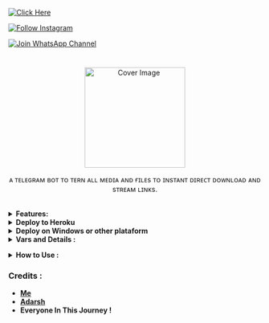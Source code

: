 

[![Click Here](https://img.shields.io/badge/Demo%20Bot-blue?style=flat&logo=telegram&labelColor=white&link=https://t.me/FileToSpeedLink_Bot)](https://t.me/FileToSpeedLink_Bot)

[![Follow Instagram](https://img.shields.io/badge/-Follow%20Instagram-dd0a5e?style=flat&logo=instagram&labelColor=white&link=https://www.instagram.com/nihh____al)](https://www.instagram.com/nihh____al)

[![Join WhatsApp Channel](https://img.shields.io/badge/-Whatsapp%20Channel-25g356?style=flat&logo=whatsapp&labelColor=white&link=https://whatsapp.com/channel/0029VaLe9dSGk1G2sHAqbR0s)](https://whatsapp.com/channel/0029VaLe9dSGk1G2sHAqbR0s)


<h1 align="center"></h1>
<p align="center"> 
  <img src="https://telegra.ph/file/2d9f6de853dbd31cb3774.jpg" alt="Cover Image" width="200">
  </a>
  
 <p align="center">
    ᴀ ᴛᴇʟᴇɢʀᴀᴍ ʙᴏᴛ ᴛᴏ ᴛᴇʀɴ ᴀʟʟ ᴍᴇᴅɪᴀ ᴀɴᴅ ғɪʟᴇs ᴛᴏ ɪɴsᴛᴀɴᴛ ᴅɪʀᴇᴄᴛ ᴅᴏᴡɴʟᴏᴀᴅ ᴀɴᴅ sᴛʀᴇᴀᴍ ʟɪɴᴋs.
  </p>


<br>
<details>
  <summary><b>Features:</b></summary>
  
<p>

🚀𝙵𝚎𝚊𝚝𝚞𝚛𝚜<p>
💥 𝙻𝚒𝚗𝚔 𝙽𝙾 𝙴𝚡𝚙𝚒𝚛𝚎 𝚞𝚗𝚝𝚒𝚕 𝚈𝙾𝚄 𝙳𝚎𝚕𝚎𝚝𝚎 𝚃𝚑𝚎 ғɪʟᴇs 𝙸𝚗 𝙱𝙸𝙽 𝙲𝙷𝙰𝙽𝙽𝙴𝙻.<br>
💥𝚂𝚞𝚙𝚎𝚛 𝙵𝚊𝚜𝚝⚡️ 𝙳𝚘𝚠𝚗𝚕𝚘𝚊𝚍 𝙰𝚗𝚍 𝚂𝚝𝚛𝚎𝚊𝚖 𝙻𝙸𝙽𝙺𝚂<br>
💥𝙽𝚘 𝙰𝚍𝚜 𝙸𝚗 𝙶𝚎𝚗𝚎𝚝𝚊𝚝𝚎𝚍 𝙻𝚒𝚗𝚔𝚜<br>
💥𝚂𝚞𝚙𝚎𝚛 𝙵𝚊𝚜𝚝 𝙸𝚗𝚝𝚎𝚛𝚏𝚊𝚌𝚎.<br>
💥𝙰𝚕𝚘𝚗𝚐 𝚆𝚒𝚝𝚑 𝚃𝚑𝚎 𝙻𝚒𝚗𝚔𝚜 𝚈𝚘𝚞 𝙰𝚕𝚜𝚘 𝙶𝚎𝚝 𝙵𝚒𝚕𝚎 𝙸𝚗𝚏𝚘𝚛𝚖𝚊𝚝𝚒𝚘𝚗 𝙻𝚒𝚔𝚎 𝙵𝚒𝚕𝚎 𝙽𝚊𝚖𝚎,𝚂𝚒𝚣𝚎 ,𝚎𝚝𝚌.<br>
💥𝚄𝚙𝚍𝚊𝚝𝚎𝚜 𝙲𝚑𝚊𝚗𝚗𝚎𝚕 𝚂𝚞𝚙𝚙𝚘𝚛𝚝.<br>
💥𝙼𝚘𝚗𝚐𝚘𝚍𝚋 𝚂𝚞𝚙𝚙𝚘𝚛𝚝 𝙵𝚘𝚛 𝙱𝚛𝚘𝚊𝚍𝚌𝚊𝚜𝚝𝚒𝚗𝚐.<br>
💥𝙿𝚊𝚜𝚜𝚠𝚘𝚛𝚍 𝙿𝚛𝚘𝚝𝚎𝚟𝚝𝚒𝚘𝚗.<br>
💥𝚄𝚜𝚎𝚛 𝙳𝙲 𝙲𝚑𝚎𝚌𝚔.<br>
💥𝙲𝚞𝚜𝚝𝚘𝚖 𝙳𝚘𝚖𝚊𝚒𝚗 𝚂𝚞𝚙𝚙𝚘𝚛𝚝. <br>
💥𝙰𝚕𝚕 𝚄𝚗𝚠𝚊𝚗𝚍𝚎𝚍 𝙲𝙾𝙳𝙴 𝚁𝚎𝚖𝚘𝚟𝚎𝚍. <br>
💥A lot more tired of writing check out by deploying it. 
</details>
  <details>
      <summary><b>Deploy to Heroku<b></summary>
      Click the button below to deploy the bot on Heroku:

[![Deploy](https://www.herokucdn.com/deploy/button.svg)](https://heroku.com/deploy?template=https://github.com/darkhacker34/File-To-Link)

  </details>
  <details>
  <summary><b>Deploy on Windows or other plataform<b></summary>
  
  You should make sure you have Python 3.6+ installed on your PC, then clone this repo and run the following commands in a terminal:

```py
git clone https://github.com/biisal/biisal-file-stream-pro
cd filestreambot-pro
virtualenv -p /usr/bin/python3 venv
. ./venv/bin/activate
pip install -r requirements.txt
python3 -m biisal
```



and to stop the whole bot,
 do <kbd>CTRL</kbd>+<kbd>C</kbd>

 </details>
</details>
<details>
  <summary><b>Vars and Details :</b></summary>

Go to a file named `Vars.py` in the `biisal` Named File and add all the variables there.
An example of `Vars.py` file:

```py
API_ID=12345
API_HASH=esx576f8738x883f3sfzx83
BOT_TOKEN=Your_Bot_Token
BIN_CHANNEL=-100
PORT=8080
FQDN=your_server_ip
OWNER_ID=your_user_id
DATABASE_URL=mongodb_uri
```
`API_ID` : Goto [my.telegram.org](https://my.telegram.org) to obtain this.

`API_HASH` : Goto [my.telegram.org](https://my.telegram.org) to obtain this.
  
`BOT_TOKEN` : Get the bot token from [@BotFather](https://telegram.dog/BotFather)

`BIN_CHANNEL` : Create a new channel (private/public), add [@missrose_bot](https://telegram.dog/MissRose_bot) as admin to the channel and type /id. Now copy paste the ID into this field.
  
`OWNER_USERNAME` : U should be knowing it afterall it's your username dont remember it? just go to settings!

`OWNER_ID` : Your Telegram User ID

`DATABASE_URL` : MongoDB URI for saving User IDs when they first Start the Bot. We will use that for Broadcasting to them. I will try to add more features related with Database. If you need help to get the URI you can click on logo below!

[![mongo](https://telegra.ph/file/fd68906852c71fdd68bef.jpg)](https://www.youtube.com/watch?v=HhHzCfrqsoE)

 Option Vars

`UPDATES_CHANNEL` : Put a Public Channel Username, so every user have to Join that channel to use the bot. Must add bot to channel as Admin to work properly.

`BANNED_CHANNELS` : Put IDs of Banned Channels where bot will not work. You can add multiple IDs & separate with <kbd>Space</kbd>.

`SLEEP_THRESHOLD` : Set a sleep threshold for flood wait exceptions happening globally in this telegram bot instance, below which any request that raises a flood wait will be automatically invoked again after sleeping for the required amount of time. Flood wait exceptions requiring higher waiting times will be raised. Defaults to 60 seconds.

`WORKERS` : Number of maximum concurrent workers for handling incoming updates. Defaults to `3`

`PORT` : The port that you want your webapp to be listened to. Defaults to `8080`

`WEB_SERVER_BIND_ADDRESS` : Your server bind adress. Defauls to `0.0.0.0`

`NO_PORT` : If you don't want your port to be displayed. You should point your `PORT` to `80` (http) or `443` (https) for the links to work. Ignore this if you're on Heroku.

`FQDN` :  A Fully Qualified Domain Name if present. Defaults to `WEB_SERVER_BIND_ADDRESS` </details>

<details>
  <summary><b>How to Use :</b></summary>

:warning: **Before using the  bot, don't forget to add the bot to the `BIN_CHANNEL` as an Admin**
 
`/start` : To check if the bot is alive or not.

To get an instant stream link, just forward any media to the bot and boom, its 🚀🚀.
  
![image](https://i.postimg.cc/7hbFzd7X/20231212-235124.jpg)


### Channel Support
Bot also Supported with Channels. Just add bot Channel as Admin. If any new file comes in Channel it will edit it with **Get Download Link** Button. </details>

### Credits : 

- [Me](https://github.com/biisal)
- [Adarsh](https://github.com/adarsh-goel)
- Everyone In This Journey !
